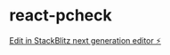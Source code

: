 # react-pcheck

[Edit in StackBlitz next generation editor ⚡️](https://stackblitz.com/~/github.com/michel47/react-pcheck)